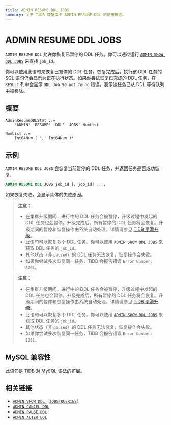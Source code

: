 ```yaml
---
title: ADMIN RESUME DDL JOBS
summary: 关于 TiDB 数据库中 ADMIN RESUME DDL 的使用概述。
---
```


# ADMIN RESUME DDL JOBS

`ADMIN RESUME DDL` 允许你恢复已暂停的 DDL 任务。你可以通过运行 [`ADMIN SHOW DDL JOBS`](/sql-statements/sql-statement-admin-show-ddl.md) 来查找 `job_id`。

你可以使用此语句来恢复已暂停的 DDL 任务。恢复完成后，执行该 DDL 任务的 SQL 语句仍会显示为正在执行状态。如果你尝试恢复已完成的 DDL 任务，在 `RESULT` 列中会显示 `DDL Job:90 not found` 错误，表示该任务已从 DDL 等待队列中被移除。

## 概要

```ebnf+diagram
AdminResumeDDLStmt ::=
    'ADMIN' 'RESUME' 'DDL' 'JOBS' NumList 

NumList ::=
    Int64Num ( ',' Int64Num )*
```

## 示例

`ADMIN RESUME DDL JOBS` 会恢复当前暂停的 DDL 任务，并返回任务是否成功恢复。

```sql
ADMIN RESUME DDL JOBS job_id [, job_id] ...;
```

如果恢复失败，会显示具体的失败原因。

<CustomContent platform="tidb">

> **注意：**
>
> + 在集群升级期间，进行中的 DDL 任务会被暂停，升级过程中发起的 DDL 任务也会暂停。升级完成后，所有暂停的 DDL 任务将会恢复。升级期间的暂停和恢复操作由系统自动处理。详情请参见 [TiDB 平滑升级](/smooth-upgrade-tidb.md)。
> + 此语句可以恢复多个 DDL 任务。你可以使用 [`ADMIN SHOW DDL JOBS`](/sql-statements/sql-statement-admin-show-ddl.md) 来获取 DDL 任务的 `job_id`。
> + 其他状态（非 `paused`）的 DDL 任务无法恢复，恢复操作会失败。
> + 如果你尝试多次恢复同一任务，TiDB 会报告错误 `Error Number: 8261`。

</CustomContent>
<CustomContent platform="tidb-cloud">

> **注意：**
>
> + 在集群升级期间，进行中的 DDL 任务会被暂停，升级过程中发起的 DDL 任务也会暂停。升级完成后，所有暂停的 DDL 任务将会恢复。升级期间的暂停和恢复操作由系统自动处理。详情请参见 [TiDB 平滑升级](https://docs.pingcap.com/tidb/stable/smooth-upgrade-tidb)。
> + 此语句可以恢复多个 DDL 任务。你可以使用 [`ADMIN SHOW DDL JOBS`](/sql-statements/sql-statement-admin-show-ddl.md) 来获取 DDL 任务的 `job_id`。
> + 其他状态（非 `paused`）的 DDL 任务无法恢复，恢复操作会失败。
> + 如果你尝试多次恢复同一任务，TiDB 会报告错误 `Error Number: 8261`。

</CustomContent>

## MySQL 兼容性

此语句是 TiDB 对 MySQL 语法的扩展。

## 相关链接

* [`ADMIN SHOW DDL [JOBS|QUERIES]`](/sql-statements/sql-statement-admin-show-ddl.md)
* [`ADMIN CANCEL DDL`](/sql-statements/sql-statement-admin-cancel-ddl.md)
* [`ADMIN PAUSE DDL`](/sql-statements/sql-statement-admin-pause-ddl.md)
* [`ADMIN ALTER DDL`](/sql-statements/sql-statement-admin-alter-ddl.md)